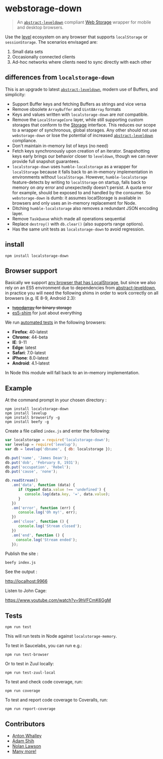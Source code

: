 # webstorage-down

> An [`abstract-leveldown`] compliant [Web Storage](https://developer.mozilla.org/en-US/docs/Web/API/Web_Storage_API) wrapper for mobile and desktop browsers.

Use the [level](http://github.com/level) ecosystem on any browser that supports `localStorage` or `sessionStorage`. The scenarios envisaged are:

1. Small data sets
2. Occasionally connected clients
3. Ad-hoc networks where clients need to sync directly with each other

## differences from `localstorage-down`

This is an upgrade to latest [`abstract-leveldown`], modern use of Buffers, and simplicity:

- Support Buffer keys and fetching Buffers as strings and vice versa
- Remove obsolete `ArrayBuffer` and `Uint8Array` formats
- Keys and values written with `localstorage-down` are _*not*_ compatible.
- Remove the `LocalStorageCore` layer, while still supporting custom storages that conform to the [Storage](https://developer.mozilla.org/en-US/docs/Web/API/Storage) interface. This reduces our scope to a wrapper of synchronous, global storages. Any other should not use `webstorage-down` or lose the potential of increased [`abstract-leveldown`] compliance.
- Don't maintain in-memory list of keys (no need)
- Fetch keys synchronously upon creation of an iterator. Snapshotting keys early brings our behavior closer to `leveldown`, though we can never provide full snapshot guarantees.
- `localstorage-down` uses `humble-localstorage` as a wrapper for `localStorage`
because it falls back to an in-memory implementation in environments without
`localStorage`. However, `humble-localstorage` feature-detects by writing to `localStorage` on startup, falls back to memory on *any* error and unexpectedly doesn't persist. A quota error for example, should be exposed to and handled by the consumer. So `webstorage-down` is dumb: it assumes localStorage is available in browsers and only uses an in-memory replacement for Node.
- Ditching `humble-localstorage` also removes a redundant JSON encoding layer.
- Remove `TaskQueue` which made all operations sequential
- Replace `destroy()` with `db.clear()` (also supports range options).
- Has the same unit tests as `localstorage-down` to avoid regression.

## install

```
npm install localstorage-down
```

## Browser support

Basically we support [any browser that has LocalStorage](http://caniuse.com/namevalue-storage), but since we also rely on an ES5 environment due to dependencies from [abstract-leveldown](https://github.com/Level/abstract-leveldown), in practice you will need the following shims in order to work correctly on all browsers (e.g. IE 8-9, Android 2.3):

* ~~[typedarray](https://github.com/substack/typedarray) for binary storage~~
* [es5-shim](https://github.com/es-shims/es5-shim) for just about everything

We run [automated tests](http://travis-ci.org/No9/localstorage-down) in the following browsers:

* **Firefox**: 40-latest
* **Chrome**: 44-beta
* **IE**: 9-11
* **Edge**: latest
* **Safari**: 7.0-latest
* **iPhone**: 8.0-latest
* **Android**: 4.1-latest

In Node this module will fall back to an in-memory implementation.

## Example

At the command prompt in your chosen directory :

    npm install localstorage-down
    npm install levelup
    npm install browserify -g
    npm install beefy -g

Create a file called `index.js` and enter the following:

```js
var localstorage = require('localstorage-down');
var levelup = require('levelup');
var db = levelup('dbname', { db: localstorage });

db.put('name', 'James Dean');
db.put('dob', 'February 8, 1931');
db.put('occupation', 'Rebel');
db.put('cause', 'none');

db.readStream()
   .on('data', function (data) {
      if (typeof data.value !== 'undefined') {
         console.log(data.key, '=', data.value);
      }
   })
   .on('error', function (err) {
      console.log('Oh my!', err);
   })
   .on('close', function () {
      console.log('Stream closed');
   })
   .on('end', function () {
     console.log('Stream ended');
   });
```

Publish the site :

    beefy index.js

See the output :

[http://localhost:9966](http://localhost:9966)

Listen to John Cage:

https://www.youtube.com/watch?v=9hVFCmK6GgM

## Tests

    npm run test

This will run tests in Node against `localstorage-memory`.

To test in Saucelabs, you can run e.g.:

    npm run test-browser

Or to test in Zuul locally:

    npm run test-zuul-local

To test and check code coverage, run:

    npm run coverage

To test and report code coverage to Coveralls, run:

    npm run report-coverage

##  Contributors

* [Anton Whalley](https://github.com/no9)
* [Adam Shih](https://github.com/adamshih)
* [Nolan Lawson](https://github.com/nolanlawson)
* [Many more!](https://github.com/No9/localstorage-down/graphs/contributors)

[`abstract-leveldown`]: https://github.com/Level/abstract-leveldown/
